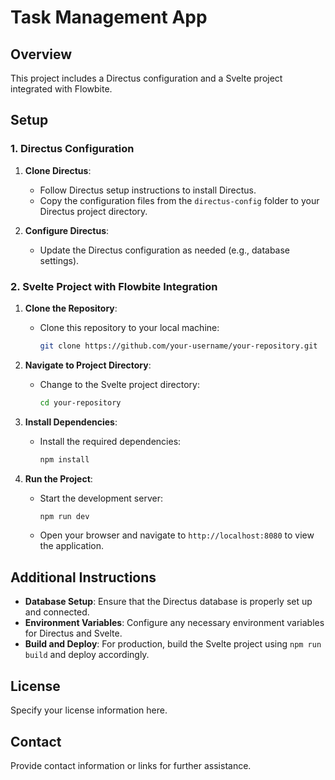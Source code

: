 # Task Management App

## Overview

This project includes a Directus configuration and a Svelte project integrated with Flowbite. 

## Setup

### 1. Directus Configuration

1. **Clone Directus**:
   - Follow Directus setup instructions to install Directus.
   - Copy the configuration files from the `directus-config` folder to your Directus project directory.

2. **Configure Directus**:
   - Update the Directus configuration as needed (e.g., database settings).

### 2. Svelte Project with Flowbite Integration

1. **Clone the Repository**:
   - Clone this repository to your local machine:
     ```bash
     git clone https://github.com/your-username/your-repository.git
     ```

2. **Navigate to Project Directory**:
   - Change to the Svelte project directory:
     ```bash
     cd your-repository
     ```

3. **Install Dependencies**:
   - Install the required dependencies:
     ```bash
     npm install
     ```

4. **Run the Project**:
   - Start the development server:
     ```bash
     npm run dev
     ```
   - Open your browser and navigate to `http://localhost:8080` to view the application.

## Additional Instructions

- **Database Setup**: Ensure that the Directus database is properly set up and connected.
- **Environment Variables**: Configure any necessary environment variables for Directus and Svelte.
- **Build and Deploy**: For production, build the Svelte project using `npm run build` and deploy accordingly.

## License

Specify your license information here.

## Contact

Provide contact information or links for further assistance.
